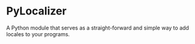 # PyLocalizer
A Python module that serves as a straight-forward and simple way to add locales to your programs.
